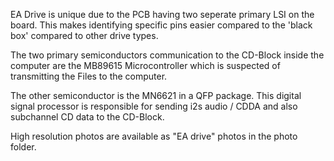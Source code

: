EA Drive is unique due to the PCB having two seperate primary LSI on the board.  This makes identifying specific pins easier compared to the 'black box' compared to other drive types.

The two primary semiconductors communication to the CD-Block inside the computer are the MB89615 Microcontroller which is suspected of transmitting the Files to the computer.

The other semiconductor is the MN6621 in a QFP package.  This digital signal processor is responsible for sending i2s audio / CDDA and also subchannel CD data to the CD-Block.

High resolution photos are available as "EA drive" photos in the photo folder.
